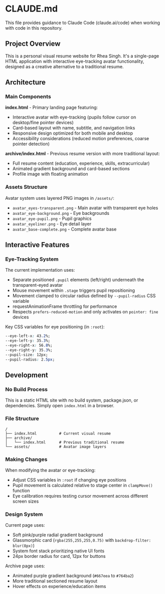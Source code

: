 # CLAUDE.md

This file provides guidance to Claude Code (claude.ai/code) when working with code in this repository.

## Project Overview

This is a personal visual resume website for Rhea Singh. It's a single-page HTML application with interactive eye-tracking avatar functionality, designed as a creative alternative to a traditional resume.

## Architecture

### Main Components

**index.html** - Primary landing page featuring:
- Interactive avatar with eye-tracking (pupils follow cursor on desktop/fine pointer devices)
- Card-based layout with name, subtitle, and navigation links
- Responsive design optimized for both mobile and desktop
- Accessibility considerations (reduced motion preferences, coarse pointer detection)

**archive/index.html** - Previous resume version with more traditional layout:
- Full resume content (education, experience, skills, extracurricular)
- Animated gradient background and card-based sections
- Profile image with floating animation

### Assets Structure

Avatar system uses layered PNG images in `/assets/`:
- `avatar_eyes-transparent.png` - Main avatar with transparent eye holes
- `avatar_eye-background.png` - Eye backgrounds
- `avatar_eye-pupil.png` - Pupil graphics
- `avatar_eyeliner.png` - Eye detail layer
- `avatar_base-complete.png` - Complete avatar base

## Interactive Features

### Eye-Tracking System

The current implementation uses:
- Separate positioned `.pupil` elements (left/right) underneath the transparent-eyed avatar
- Mouse movement within `.stage` triggers pupil repositioning
- Movement clamped to circular radius defined by `--pupil-radius` CSS variable
- requestAnimationFrame throttling for performance
- Respects `prefers-reduced-motion` and only activates on `pointer: fine` devices

Key CSS variables for eye positioning (in `:root`):
```css
--eye-left-x: 43.2%;
--eye-left-y: 35.3%;
--eye-right-x: 56.8%;
--eye-right-y: 35.3%;
--pupil-size: 12px;
--pupil-radius: 2.5px;
```

## Development

### No Build Process
This is a static HTML site with no build system, package.json, or dependencies. Simply open `index.html` in a browser.

### File Structure
```
/
├── index.html          # Current visual resume
├── archive/
│   └── index.html      # Previous traditional resume
└── assets/             # Avatar image layers
```

### Making Changes

When modifying the avatar or eye-tracking:
- Adjust CSS variables in `:root` if changing eye positions
- Pupil movement is calculated relative to stage center in `clampMove()` function
- Eye calibration requires testing cursor movement across different screen sizes

### Design System

Current page uses:
- Soft pink/purple radial gradient background
- Glassmorphic card (`rgba(255,255,255,0.75)` with `backdrop-filter: blur(8px)`)
- System font stack prioritizing native UI fonts
- 24px border radius for card, 12px for buttons

Archive page uses:
- Animated purple gradient background (`#667eea` to `#764ba2`)
- More traditional sectioned resume layout
- Hover effects on experience/education items
